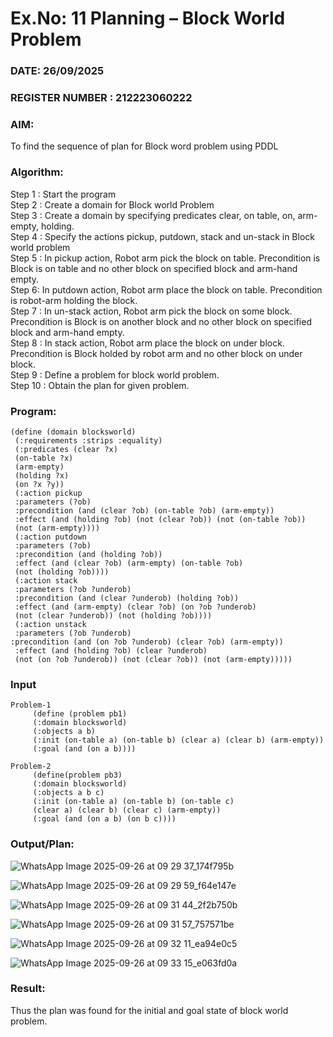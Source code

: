 # Ex.No: 11  Planning –  Block World Problem 
### DATE: 26/09/2025                                                                           
### REGISTER NUMBER : 212223060222
### AIM: 
To find the sequence of plan for Block word problem using PDDL  
###  Algorithm:
Step 1 :  Start the program <br>
Step 2 : Create a domain for Block world Problem <br>
Step 3 :  Create a domain by specifying predicates clear, on table, on, arm-empty, holding. <br>
Step 4 : Specify the actions pickup, putdown, stack and un-stack in Block world problem <br>
Step 5 :  In pickup action, Robot arm pick the block on table. Precondition is Block is on table and no other block on specified block and arm-hand empty.<br>
Step 6:  In putdown action, Robot arm place the block on table. Precondition is robot-arm holding the block.<br>
Step 7 : In un-stack action, Robot arm pick the block on some block. Precondition is Block is on another block and no other block on specified block and arm-hand empty.<br>
Step 8 : In stack action, Robot arm place the block on under block. Precondition is Block holded by robot arm and no other block on under block.<br>
Step 9 : Define a problem for block world problem.<br> 
Step 10 : Obtain the plan for given problem.<br> 
     
### Program:
```
(define (domain blocksworld)
 (:requirements :strips :equality)
 (:predicates (clear ?x)
 (on-table ?x)
 (arm-empty)
 (holding ?x)
 (on ?x ?y))
 (:action pickup
 :parameters (?ob)
 :precondition (and (clear ?ob) (on-table ?ob) (arm-empty))
 :effect (and (holding ?ob) (not (clear ?ob)) (not (on-table ?ob))
 (not (arm-empty))))
 (:action putdown
 :parameters (?ob)
 :precondition (and (holding ?ob))
 :effect (and (clear ?ob) (arm-empty) (on-table ?ob)
 (not (holding ?ob))))
 (:action stack
 :parameters (?ob ?underob)
 :precondition (and (clear ?underob) (holding ?ob))
 :effect (and (arm-empty) (clear ?ob) (on ?ob ?underob)
 (not (clear ?underob)) (not (holding ?ob))))
 (:action unstack
 :parameters (?ob ?underob)
:precondition (and (on ?ob ?underob) (clear ?ob) (arm-empty))
 :effect (and (holding ?ob) (clear ?underob)
 (not (on ?ob ?underob)) (not (clear ?ob)) (not (arm-empty)))))
```

### Input 
```
Problem-1
     (define (problem pb1)
     (:domain blocksworld)
     (:objects a b)
     (:init (on-table a) (on-table b) (clear a) (clear b) (arm-empty))
     (:goal (and (on a b))))
```

```
Problem-2
     (define(problem pb3)
     (:domain blocksworld)
     (:objects a b c)
     (:init (on-table a) (on-table b) (on-table c)
     (clear a) (clear b) (clear c) (arm-empty))
     (:goal (and (on a b) (on b c))))
```

### Output/Plan:

![WhatsApp Image 2025-09-26 at 09 29 37_174f795b](https://github.com/user-attachments/assets/498d8727-4016-4bf3-bc84-656c83dae76a)

![WhatsApp Image 2025-09-26 at 09 29 59_f64e147e](https://github.com/user-attachments/assets/93f9fb2f-9df1-40f5-aaa3-78dad77d41c0)

![WhatsApp Image 2025-09-26 at 09 31 44_2f2b750b](https://github.com/user-attachments/assets/493378eb-7a95-43a6-a6dd-6a7ae6a96630)

![WhatsApp Image 2025-09-26 at 09 31 57_757571be](https://github.com/user-attachments/assets/c1cea842-3f32-43c6-8b39-b4f22aa6ebd8)

![WhatsApp Image 2025-09-26 at 09 32 11_ea94e0c5](https://github.com/user-attachments/assets/31d59577-d931-463e-a784-70e583692f8c)

![WhatsApp Image 2025-09-26 at 09 33 15_e063fd0a](https://github.com/user-attachments/assets/d724d4d8-a5e0-4549-a9e4-3bdefa8976ac)



### Result:
Thus the plan was found for the initial and goal state of block world problem.
